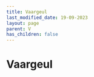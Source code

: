 ```yaml
---
title: Vaargeul
last_modified_date: 19-09-2023
layout: page
parent: V
has_children: false
---
```


Vaargeul
========

